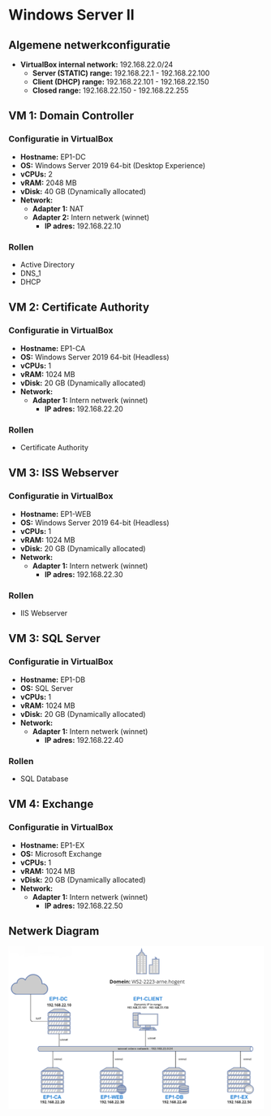 # Windows Server II

## Algemene netwerkconfiguratie

- **VirtualBox internal network:** 192.168.22.0/24
  - **Server (STATIC) range:** 192.168.22.1 - 192.168.22.100
  - **Client (DHCP) range:** 192.168.22.101 - 192.168.22.150
  - **Closed range:** 192.168.22.150 - 192.168.22.255

## VM 1: Domain Controller

### Configuratie in VirtualBox

- **Hostname:** EP1-DC
- **OS:** Windows Server 2019 64-bit (Desktop Experience)
- **vCPUs:** 2
- **vRAM:** 2048 MB
- **vDisk:** 40 GB (Dynamically allocated)
- **Network:**
  - **Adapter 1:** NAT
  - **Adapter 2:** Intern netwerk (winnet)
    - **IP adres:** 192.168.22.10

### Rollen

- Active Directory
- DNS_1
- DHCP

## VM 2: Certificate Authority

### Configuratie in VirtualBox

- **Hostname:** EP1-CA
- **OS:** Windows Server 2019 64-bit (Headless)
- **vCPUs:** 1
- **vRAM:** 1024 MB
- **vDisk:** 20 GB (Dynamically allocated)
- **Network:**
  - **Adapter 1:** Intern netwerk (winnet)
    - **IP adres:** 192.168.22.20

### Rollen

- Certificate Authority

<div style="page-break-after: always;"></div>

## VM 3: ISS Webserver

### Configuratie in VirtualBox

- **Hostname:** EP1-WEB
- **OS:** Windows Server 2019 64-bit (Headless)
- **vCPUs:** 1
- **vRAM:** 1024 MB
- **vDisk:** 20 GB (Dynamically allocated)
- **Network:**
  - **Adapter 1:** Intern netwerk (winnet)
    - **IP adres:** 192.168.22.30

### Rollen

- IIS Webserver

## VM 3: SQL Server

### Configuratie in VirtualBox

- **Hostname:** EP1-DB
- **OS:** SQL Server
- **vCPUs:** 1
- **vRAM:** 1024 MB
- **vDisk:** 20 GB (Dynamically allocated)
- **Network:**
  - **Adapter 1:** Intern netwerk (winnet)
    - **IP adres:** 192.168.22.40

### Rollen

- SQL Database

## VM 4: Exchange

### Configuratie in VirtualBox

- **Hostname:** EP1-EX
- **OS:** Microsoft Exchange
- **vCPUs:** 1
- **vRAM:** 1024 MB
- **vDisk:** 20 GB (Dynamically allocated)
- **Network:**
  - **Adapter 1:** Intern netwerk (winnet)
    - **IP adres:** 192.168.22.50

<div style="page-break-after: always;"></div>

## Netwerk Diagram

![diagram](img/Diagrams/EP1_Diagram.png)
